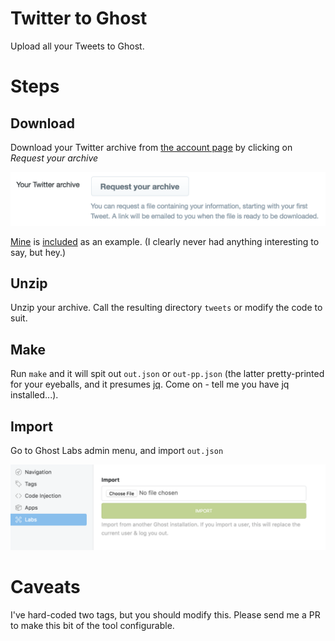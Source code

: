 # Twitter to Ghost

Upload all your Tweets to Ghost.

# Steps

## Download

Download your Twitter archive from [the account page](https://twitter.com/settings/account) by clicking on *Request your archive*

![request your archive](tweetarchive.png)

[Mine](https://twitter.com/opyate) is [included](tweets/) as an example. (I clearly never had anything interesting to say, but hey.)

## Unzip

Unzip your archive. Call the resulting directory `tweets` or modify the code to suit.

## Make
Run `make` and it will spit out `out.json` or `out-pp.json` (the latter pretty-printed for your eyeballs, and it presumes [jq](https://stedolan.github.io/jq/). Come on - tell me you have jq installed...).

## Import

Go to Ghost Labs admin menu, and import `out.json`

![Ghost import](ghostimport.png)

# Caveats

I've hard-coded two tags, but you should modify this. Please send me a PR to make this bit of the tool configurable.

